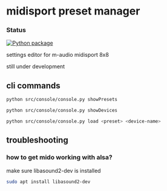 # midisport preset manager

### Status

[![Python package](https://github.com/koltempleister/midisport/actions/workflows/python-package.yml/badge.svg)](https://github.com/koltempleister/midisport/actions/workflows/python-package.yml)

settings editor for m-audio midisport 8x8

still under development

## cli commands

```bash
python src/console/console.py showPresets
```

```bash
python src/console/console.py showDevices
```

```bash
python src/console/console.py load <preset> <device-name>
```

## troubleshooting

### how to get mido working with alsa?

make sure libasound2-dev is installed

```bash
sudo apt install libasound2-dev
```
